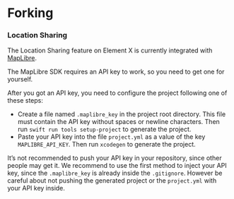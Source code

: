 # Forking

### Location Sharing

The Location Sharing feature on Element X is currently integrated with [MapLibre](https://maplibre.org).

The MapLibre SDK requires an API key to work, so you need to get one for yourself. 

After you got an API key, you need to configure the project following one of these steps:

- Create a file named `.maplibre_key` in the project root directory. This file must contain the API key without spaces or newline characters. Then run `swift run tools setup-project` to generate the project.
- Paste your API key into the file `project.yml` as a value of the key `MAPLIBRE_API_KEY`. Then run `xcodegen` to generate the project.

It’s not recommended to push your API key in your repository, since other people may get it.
We recommend to use the first method to inject your API key, since the `.maplibre_key` is already inside the `.gitignore`. 
However be careful about not pushing the generated project or the `project.yml` with your API key inside. 

